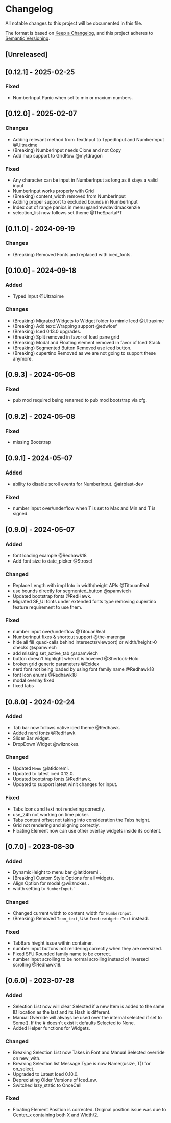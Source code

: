 # Changelog

All notable changes to this project will be documented in this file.

The format is based on [Keep a Changelog](https://keepachangelog.com/en/1.0.0/),
and this project adheres to [Semantic Versioning](https://semver.org/spec/v2.0.0.html).

## [Unreleased]

## [0.12.1] - 2025-02-25
### Fixed
- NumberInput Panic when set to min or maxium numbers.


## [0.12.0] - 2025-02-07
### Changes
- Adding relevant method from TextInput to TypedInput and NumberInput @Ultraxime
- (Breaking) NumberInput needs Clone and not Copy
- Add map support to GridRow @mytdragon

### Fixed
- Any character can be input in NumberInput as long as it stays a valid input
- NumberInput works properly with Grid
- (Breaking) content_width removed from NumberInput
- Adding proper support to excluded bounds in NumberInput
- Index out of range panics in menu @andrewdavidmackenzie
- selection_list now follows set theme @TheSpartaPT

## [0.11.0] - 2024-09-19
### Changes
- (Breaking) Removed Fonts and replaced with iced_fonts.

## [0.10.0] - 2024-09-18

### Added
- Typed Input @Ultraxime

### Changes
- (Breaking) Migrated Widgets to Widget folder to mimic Iced @Ultraxime
- (Breaking) Add text::Wrapping support @edwloef
- (Breaking) Iced 0.13.0 upgrades.
- (Breaking) Split removed in favor of Iced pane grid
- (Breaking) Modal and Floating element removed in favor of Iced Stack.
- (Breaking) Segmented Button Removed use iced button.
- (Breaking) cupertino Removed as we are not going to support these anymore.

## [0.9.3] - 2024-05-08

### Fixed

- pub mod required being renamed to pub mod bootstrap via cfg.

## [0.9.2] - 2024-05-08

### Fixed

- missing Bootstrap

## [0.9.1] - 2024-05-07

### Added

- ability to disable scroll events for NumberInput. @airblast-dev

### Fixed

- number input over/underflow when T is set to Max and Min and T is signed.

## [0.9.0] - 2024-05-07

### Added

- font loading example @Redhawk18
- Add font size to date_picker @Strosel

### Changed

- Replace Length with impl Into<Length> in width/height APIs @TitouanReal
- use bounds directly for segmented_button @spamviech
- Updated bootstrap fonts @RedHawk.
- Migrated SF_UI fonts under extended fonts type removing cupertino feature requirement to use them.

### Fixed

- number input over/underflow @TitouanReal
- Numberinput fixes & shortcut support @the-marenga
- hide all fill_quad-calls behind intersects(viewport) or width/height>0 checks @spamviech
- add missing set_active_tab @spamviech
- button doesn't highlight when it is hovered @Sherlock-Holo
- broken grid generic parameters @Exidex
- nerd font not being loaded by using font family name @Redhawk18
- font Icon enums @Redhawk18
- modal overlay fixed
- fixed tabs

## [0.8.0] - 2024-02-24

### Added

- Tab bar now follows native iced theme @Redhawk.
- Added nerd fonts @RedHawk
- Slider Bar widget.
- DropDown Widget @wiiznokes.

### Changed

- Updated `Menu` @latidoremi.
- Updated to latest iced 0.12.0.
- Updated bootstrap fonts @RedHawk.
- Updated to support latest winit changes for input.

### Fixed

- Tabs Icons and text not rendering correctly.
- use_24h not working on time picker.
- Tabs content offset not taking into consideration the Tabs height.
- Grid not rendering and aligning correctly.
- Floating Element now can use other overlay widgets inside its content.

## [0.7.0] - 2023-08-30

### Added

- DynamicHeight to menu bar @latidoremi .
- [Breaking] Custom Style Options for all widgets.
- Align Option for modal @wiiznokes .
- width setting to `NumberInput`.`

### Changed

- Changed current width to content_width for `NumberInput`.
- (Breaking) Removed `Icon_text`, Use `Iced::widget::Text` instead.

### Fixed

- TabBars hieght issue within container.
- number input buttons not rendering correctly when they are oversized.
- Fixed SFUIRounded family name to be correct.
- number input scrolling to be  normal scrolling instead of inversed scrolling @Redhawk18.

## [0.6.0] - 2023-07-28

### Added

- Selection List now will clear Selected if a new Item is added to the same ID location as the last and its Hash is different.
- Manual Override will always be used over the internal selected if set to Some(). If the # doesn't exist it defaults Selected to None.
- Added Helper functions for Widgets.

### Changed

- Breaking Selection List now Takes in Font and Manual Selected override on new_with.
- Breaking Selection list Message Type is now Name((usize, T)) for on_select.
- Upgraded to Latest Iced 0.10.0.
- Depreciating Older Versions of Iced_aw.
- Switched lazy_static to OnceCell

### Fixed

- Floating Element Position is corrected. Original position issue was due to Center_x containing both X and Width/2.
